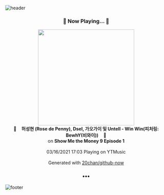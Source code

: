 ![header](https://capsule-render.vercel.app/api?type=wave&height=170&section=header&text=Hi.%20I'm%20SHIFT&fontColor=090707&fontAlignX=45&fontAlignY=65&fontSize=100)

<h3 align="center">🎵 Now Playing... 🎵</h3>
<p align="center">
  <a href="https://music.youtube.com/watch?v=-PEwrXZApPI">
    <img width="300" src="https://lh3.googleusercontent.com/l8PfxmlihY4g4aqFrNzDAmStw6gBP9dHFGaedIVT0FAXNAs-kIantAYAWaObpGVbe8O7ZUiVA58fPHYE">
  </a>
  <br>
  🎵&nbsp&nbsp&nbsp <b>허성현 (Rose de Penny), Dsel, 가오가이 및 Untell - Win Win(피처링: BewhY(비와이))</b> &nbsp&nbsp&nbsp🎵
  <br>
  on <b>Show Me the Money 9 Episode 1</b>
  
  <br />
  <br />
  03/16/2021 17:03 Playing on YTMusic
  <br />
  <br />
  Generated with <a href="https://github.com/20chan/github-now">20chan/github-now</a>
</p>

<h3 align="center">•••</h3>

![footer](https://capsule-render.vercel.app/api?type=wave&height=150&section=footer)
